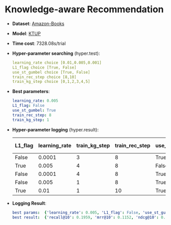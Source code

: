 # Knowledge-aware Recommendation

- **Dataset**: [Amazon-Books](../../md/amazon-books_kg.md)

- **Model**: [KTUP](https://recbole.io/docs/user_guide/model/knowledge/ktup.html)

- **Time cost**: 7328.08s/trial

- **Hyper-parameter searching** (hyper.test):

  ```yaml
  learning_rate choice [0.01,0.005,0.001]
  L1_flag choice [True, False]
  use_st_gumbel choice [True, False]
  train_rec_step choice [8,10]
  train_kg_step choice [0,1,2,3,4,5]
  ```

- **Best parameters**:

  ```yaml
  learning_rate: 0.005
  L1_flag: False
  use_st_gumbel: True
  train_rec_step: 8
  train_kg_step: 1
  ```

- **Hyper-parameter logging** (hyper.result):

  | L1_flag | learning_rate | train_kg_step | train_rec_step | use_st_gumbel | iter | total time (s) | recall@10 | mrr@10 | ndcg@10 |
  | ------- | ------------- | ------------- | -------------- | ------------- | ---- | -------------- | --------- | ------ | ------- |
  | False   | 0.0001        | 3             | 8              | True          | 1    | 8640.9         | 0.0903    | 0.0407 | 0.052   |
  | True    | 0.005         | 4             | 8              | False         | 1    | 2731.36        | 0.0896    | 0.0505 | 0.0593  |
  | False   | 0.0001        | 4             | 8              | True          | 1    | 8607.58        | 0.0883    | 0.0395 | 0.0506  |
  | False   | 0.005         | 1             | 8              | True          | 1    | 7840.33        | 0.1959    | 0.1152 | 0.1336  |
  | True    | 0.01          | 1             | 10             | True          | 1    | 8820.27        | 0.1158    | 0.0649 | 0.0764  |



- **Logging Result**:

  ```yaml
  best params:  {'learning_rate': 0.005, 'L1_flag': False, 'use_st_gumbel': True, 'train_rec_step': 8, 'train_kg_step': 1}
  best result:  {'recall@10': 0.1959, 'mrr@10': 0.1152, 'ndcg@10': 0.1336, 'hit@10': 0.1986, 'precision@10': 0.02, 'time_this_iter_s': 7840.33078619957}
  ```
